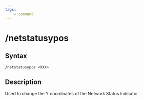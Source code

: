 ```yaml
---
tags:
    - command
---
```

# /netstatusypos

## Syntax

```eqcommand
/netstatusypos <XXX>
```

## Description

Used to change the Y coordinates of the Network Status Indicator

